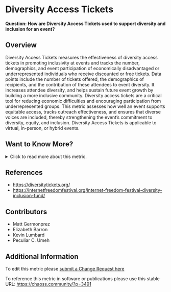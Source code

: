 # Diversity Access Tickets

**Question: How are Diversity Access Tickets used to support diversity and inclusion for an event?**

## Overview

Diversity Access Tickets measures the effectiveness of diversity access tickets in promoting inclusivity at events and tracks the number, demographics, and event participation of economically disadvantaged or underrepresented individuals who receive discounted or free tickets. Data points include the number of tickets offered, the demographics of recipients, and the contribution of these attendees to event diversity. It increases attendee diversity, and helps sustain future event growth by building a more inclusive community. Diversity access tickets are a critical tool for reducing economic difficulties and encouraging participation from underrepresented groups. This metric assesses how well an event supports equitable access, tracks outreach effectiveness, and ensures that diverse voices are included, thereby strengthening the event’s commitment to diversity, equity, and inclusion.  Diversity Access Tickets is applicable to virtual, in-person, or hybrid events.

## Want to Know More?

<span markdown="1"><details><summary>Click to read more about this metric.</summary>

### Data Collection Strategies

**Observe website for availability and pricing of diversity access tickets:**

*   How many different diversity access tickets are available?
*   What are the different types of diversity access tickets provided?
*   What are the criteria for qualifying for a diversity access ticket?
*   What is the price difference between regular and diversity access tickets?
*   Are regular attendees encouraged to sponsor diversity access tickets?
*   Are sponsors of diversity access tickets named?
*   Are numbers of diversity access tickets provided from previous conferences displayed on an event websited?

**Interview organizers:**

*   How were the diversity access tickets allocated?
*   How many diversity access tickets are available?
*   What were the different types of diversity access tickets provided?
*   What are the criteria for qualifying for a diversity access ticket?
*   How many attendees used diversity access tickets?
*   Where did you advertise diversity access tickets?
*   If any, who sponsored diversity access tickets?

**Survey participants about perception of diversity access tickets:**

*   Likert scale \[1-x] item: The availability of discounted student \[replace with whatever group was invited] tickets was effective in increasing participation of students \[or other group].
*   True/False item: I was aware that \[this event] provided diversity access tickets.
*   True/False/Don't Know item: I qualified for a diversity access ticket.
*   True/False item: A diversity access ticket enabled me to attend \[this event].

**Track attendance numbers based on diversity access tickets:**

*   Count use of different discount codes to track outreach effectiveness and which groups make use of the diversity access tickets. This does require a conference registration system that tracks the use of discount codes.
*   Count how many diversity access tickets were sold or given out and compare this to how many participants with those tickets sign-in at the event.

</details></span>

## References

*   <https://diversitytickets.org/>
*   <https://internetfreedomfestival.org/internet-freedom-festival-diversity-inclusion-fund/>

## Contributors

*   Matt Germonprez
*   Elizabeth Barron
*   Kevin Lumbard
*   Peculiar C. Umeh

## Additional Information

To edit this metric please [submit a Change Request here](https://github.com/chaoss/wg-dei/blob/main/focus-areas/event-diversity/diversity-access-tickets.md)

To reference this metric in software or publications please use this stable URL: <https://chaoss.community/?p=3491>

<!-- # For groupings in the knowledge base
Context tags: Event
Keyword tags: students, university, free tickets, accessibility, URM, under-represented, under represented, minority, marginalized
→

